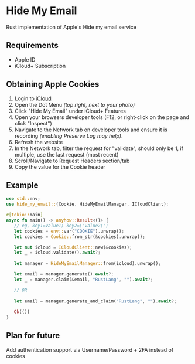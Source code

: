 # Hide My Email
Rust implementation of Apple's Hide my email service

## Requirements
- Apple ID
- iCloud+ Subscription

## Obtaining Apple Cookies
1. Login to [iCloud](https://www.icloud.com/)
2. Open the Dot Menu *(top right, next to your photo)*
3. Click "Hide My Email" under iCloud+ Features
4. Open your browsers developer tools (F12, or right-click on the page and click "Inspect")
5. Navigate to the Network tab on developer tools and ensure it is recording *(enabling Preserve Log may help)*.
6. Refresh the website
7. In the Network tab, filter the request for "validate", should only be 1, if multiple, use the last request (most recent)
8. Scroll/Navigate to Request Headers section/tab
9. Copy the value for the Cookie header

## Example

```rust
use std::env;
use hide_my_email::{Cookie, HideMyEmailManager, ICloudClient};

#[tokio::main]
async fn main() -> anyhow::Result<()> {
   // eg, key1=value1; key2=\"value2\";
   let cookies = env::var("COOKIE").unwrap();
   let cookies = Cookie::from_str(&cookies).unwrap();

   let mut icloud = ICloudClient::new(&cookies);
   let _ = icloud.validate().await?;
   
   let manager = HideMyEmailManager::from(icloud).unwrap();

   let email = manager.generate().await?;
   let _ = manager.claim(&email, "RustLang", "").await?;

   // OR
   
   let email = manager.generate_and_claim("RustLang", "").await?;
   
   Ok(())
}
```

## Plan for future
Add authentication support via Username/Password + 2FA instead of cookies
